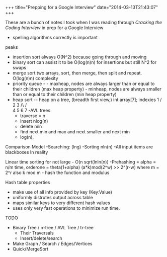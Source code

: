 +++
title="Prepping for a Google Interview"
date="2014-03-13T21:43:07"
+++


These are a bunch of notes I took when I was reading through _Cracking the Coding Interview_ in prep  for a Google Interview

- spelling algorithms correctly is important

peaks

- insertion sort always O(N^2) because going through and moving
- binary sort can assist it to be O(log(n)n) for insertions but still N^2 for swaps
- merge sort two arrays, sort, then merge, then split and repeat. O(log(n)n) complexity
- priority queue -
       - maxheap, nodes are always larger than or equal to their children (max heap property)
       - minheap, nodes are always smaller than or equal to their children (min heap property)
- heap sort -- heap on a tree, (breadth first view,)
     int array[7]; indexies
     1
    /\
   2  3
  /\  /\
 4  5 6 7
-AVL trees
   - traverse = n
   - insert nlog(n)
   - delete min
   - find next min and max and next smaller and next min
   - log(n),

Comparison Model
   -Searching: (lng)
   -Sorting nln(n)
   -All input items are blackboxes
In reality

Linear time sorting for not large - O(n sqrt(lnln(n))
-Prehashing = alpha = n/m
time, orderone = theta(1+alpha)
(a*k)mod(2^w) >> 2^(r-w) where m = 2^r
also k mod m - hash the function and modulus

Hash table properties
- make use of all info provided by key  (Key:Value)
- uniformly distrutes output across table
- maps similar keys to very different hash values
- uses only very fast operations to minimize run time.

TODO
- Binary Tree / n-tree / AVL Tree / tr-tree
   - Their Traversals
   - Insert/delete/search
- Make Graph / Search / Edges/Vertices
- Quick/MergeSort
